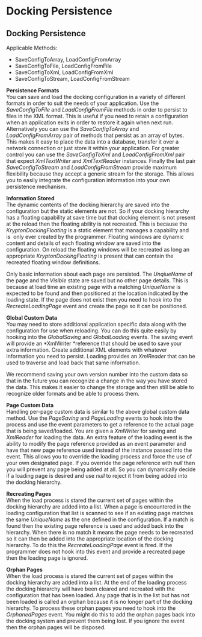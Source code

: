 # Docking Persistence

## Docking Persistence

Applicable Methods:  
* SaveConfigToArray, LoadConfigFromArray
* SaveConfigToFile, LoadConfigFromFile
* SaveConfigToXml, LoadConfigFromXml
* SaveConfigToStream, LoadConfigFromStream

  
  
**Persistence Formats**  
You can save and load the docking configuration in a variety of different
formats in order to suit the needs of your application. Use the
*SaveConfigToFile* and *LoadConfigFromFile* methods in order to persist to files
in the XML format. This is useful if you need to retain a configuration when an
application exits in order to restore it again when next run. Alternatively you
can use the *SaveConfigToArray* and *LoadConfigFromArray* pair of methods that
persist as an array of bytes. This makes it easy to place the data into a
database, transfer it over a network connection or just store it within your
application. For greater control you can use the *SaveConfigToXml* and
*LoadConfigFromXml* pair that expect *XmlTextWriter* and *XmlTextReader*
instances. Finally the last pair *SaveConfigToStream* and *LoadConfigFromStream*
provide maximum flexibility because they accept a generic stream for the
storage. This allows you to easily integrate the configuration information into
your own persistence mechanism.

**Information Stored**  
The dynamic contents of the docking hierarchy are saved into the configuration
but the static elements are not. So if your docking hierarchy has a floating
capability at save time but that docking element is not present at the reload
then the floating ability is not recreated. This is because the
*KryptonDockingFloating* is a static element that manages a capability and is 
only ever created by the programmer. Floating windows are dynamic content and
details of each floating window are saved into the configuration. On reload the
floating windows will be recreated as long an appropriate
*KryptonDockingFloating* is present that can contain the recreated floating
window definitions.

Only basic information about each page are persisted. The *UnqiueName* of the
page and the *Visible* state are saved but no other page details. This is
because at load time an existing page with a matching *UniqueName* is expected
to be found and then positioned at the location indicated by the loading state.
If the page does not exist then you need to hook into the *RecreateLoadingPage*
event and create the page so it can be positioned.

**Global Custom Data**  
You may need to store additional application specific data along with the
configuration for use when reloading. You can do this quite easily by hooking
into the *GlobalSaving* and *GlobalLoading* events. The saving event will
provide an *XmlWriter *reference that should be used to save your extra
information. Create additional XML elements with whatever information you need
to persist. Loading provides an *XmlReader* that can be used to traverse and
load back that same information.

We recommend saving your own version number into the custom data so that in the
future you can recognize a change in the way you have stored the data. This
makes it easier to change the storage and then still be able to recognize older
formats and be able to process them.

**Page Custom Data**  
Handling per-page custom data is similar to the above global custom data method.
Use the *PageSaving* and *PageLoading* events to hook into the process and use
the event parameters to get a reference to the actual page that is being
saved/loaded. You are given a *XmlWriter* for saving and *XmlReader* for loading
the data. An extra feature of the loading event is the ability to modify the
page reference provided as an event parameter and have that new page reference
used instead of the instance passed into the event. This allows you to override
the loading process and force the use of your own designated page. If you
override the page reference with *null* then you will prevent any page being
added at all. So you can dynamically decide if a loading page is desired and use
*null* to reject it from being added into the docking hierarchy.

**Recreating Pages**  
When the load process is stared the current set of pages within the
docking hierarchy are added into a list. When a page is encountered in the
loading configuration that list is scanned to see if an existing page matches
the same *UniqueName* as the one defined in the configuration. If a match is
found then the existing page reference is used and added back into the
hierarchy. When there is no match it means the page needs to be recreated so it
can then be added into the appropriate location of the docking hierarchy. To do
this the *RecreateLoadingPage* event is fired. If the programmer does not hook
into this event and provide a recreated page then the loading page is ignored.

**Orphan Pages**  
When the load process is stared the current set of pages within the
docking hierarchy are added into a list. At the end of the loading process the
docking hierarchy will have been cleared and recreated with the configuration
that has been loaded. Any page that is in the list but has not been loaded is
called an orphan because it is no longer part of the docking hierarchy. To
process these orphan pages you need to hook into the *OrphanedPages* event. You
might do this to add the orphan pages back into the docking system and prevent
them being lost. If you ignore the event then the orphan pages will be disposed.
